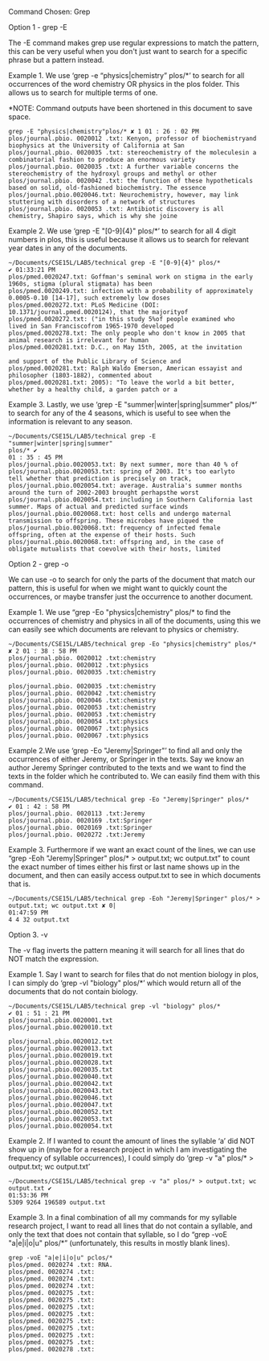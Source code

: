 Command Chosen: Grep

Option 1 - grep -E

The -E command makes grep use regular expressions to match the pattern, this can be very useful when
you don't just want to search for a specific phrase but a pattern instead.

Example 1. We use ‘grep -e “physics|chemistry” plos/*’ to search for all occurrences of the word
chemistry OR physics in the plos folder. This allows us to search for multiple terms of one.

*NOTE: Command outputs have been shortened in this document to save space.

```
grep -E "physics|chemistry"plos/* ✘ 1 01 : 26 : 02 PM
plos/journal.pbio. 0020012 .txt: Kenyon, professor of biochemistryand
biophysics at the University of California at San
plos/journal.pbio. 0020035 .txt: stereochemistry of the moleculesin a
combinatorial fashion to produce an enormous variety
plos/journal.pbio. 0020035 .txt: A further variable concerns the
stereochemistry of the hydroxyl groups and methyl or other
plos/journal.pbio. 0020042 .txt: the function of these hypotheticals
based on solid, old-fashioned biochemistry. The essence
plos/journal.pbio.0020046.txt: Neurochemistry, however, may link
stuttering with disorders of a network of structures
plos/journal.pbio. 0020053 .txt: Antibiotic discovery is all
chemistry, Shapiro says, which is why she joine
```
Example 2. We use ‘grep -E "[0-9]{4}" plos/*’ to search for all 4 digit numbers in plos, this is useful
because it allows us to search for relevant year dates in any of the documents.

```
~/Documents/CSE15L/LAB5/technical grep -E "[0-9]{4}" plos/*
✔ 01:33:21 PM
plos/pmed.0020247.txt: Goffman's seminal work on stigma in the early
1960s, stigma (plural stigmata) has been
plos/pmed.0020249.txt: infection with a probability of approximately
0.0005-0.10 [14-17], such extremely low doses
plos/pmed.0020272.txt: PLoS Medicine (DOI:
10.1371/journal.pmed.0020124), that the majorityof
plos/pmed.0020272.txt: ("in this study 5%of people examined who
lived in San Franciscofrom 1965-1970 developed
plos/pmed.0020278.txt: The only people who don't know in 2005 that
animal research is irrelevant for human
plos/pmed.0020281.txt: D.C., on May 15th, 2005, at the invitation
```

```
and support of the Public Library of Science and
plos/pmed.0020281.txt: Ralph Waldo Emerson, American essayist and
philosopher (1803-1882), commented about
plos/pmed.0020281.txt: 2005): "To leave the world a bit better,
whether by a healthy child, a garden patch or a
```
Example 3. Lastly, we use ‘grep -E "summer|winter|spring|summer" plos/*’ to search for any of the 4
seasons, which is useful to see when the information is relevant to any season.

```
~/Documents/CSE15L/LAB5/technical grep -E "summer|winter|spring|summer"
plos/* ✔
01 : 35 : 45 PM
plos/journal.pbio.0020053.txt: By next summer, more than 40 % of
plos/journal.pbio.0020053.txt: spring of 2003. It's too earlyto
tell whether that prediction is precisely on track,
plos/journal.pbio.0020054.txt: average. Australia's summer months
around the turn of 2002-2003 brought perhapsthe worst
plos/journal.pbio.0020054.txt: including in Southern California last
summer. Maps of actual and predicted surface winds
plos/journal.pbio.0020068.txt: host cells and undergo maternal
transmission to offspring. These microbes have piqued the
plos/journal.pbio.0020068.txt: frequency of infected female
offspring, often at the expense of their hosts. Such
plos/journal.pbio.0020068.txt: offspring and, in the case of
obligate mutualists that coevolve with their hosts, limited
```
Option 2 - grep -o

We can use -o to search for only the parts of the document that match our pattern, this is useful for when
we might want to quickly count the occurrences, or maybe transfer just the occurrence to another
document.

Example 1. We use “grep -Eo "physics|chemistry" plos/* to find the occurrences of chemistry and physics
in all of the documents, using this we can easily see which documents are relevant to physics or
chemistry.

```
~/Documents/CSE15L/LAB5/technical grep -Eo "physics|chemistry" plos/*
✘ 2 01 : 38 : 58 PM
plos/journal.pbio. 0020012 .txt:chemistry
plos/journal.pbio. 0020012 .txt:physics
plos/journal.pbio. 0020035 .txt:chemistry
```

```
plos/journal.pbio. 0020035 .txt:chemistry
plos/journal.pbio. 0020042 .txt:chemistry
plos/journal.pbio. 0020046 .txt:chemistry
plos/journal.pbio. 0020053 .txt:chemistry
plos/journal.pbio. 0020053 .txt:chemistry
plos/journal.pbio. 0020054 .txt:physics
plos/journal.pbio. 0020067 .txt:physics
plos/journal.pbio. 0020067 .txt:physics
```
Example 2.We use ‘grep -Eo "Jeremy|Springer"’ to find all and only the occurrences of either Jeremy, or
Springer in the texts. Say we know an author Jeremy Springer contributed to the texts and we want to find
the texts in the folder which he contributed to. We can easily find them with this command.

```
~/Documents/CSE15L/LAB5/technical grep -Eo "Jeremy|Springer" plos/*
✔ 01 : 42 : 58 PM
plos/journal.pbio. 0020113 .txt:Jeremy
plos/journal.pbio. 0020169 .txt:Springer
plos/journal.pbio. 0020169 .txt:Springer
plos/journal.pbio. 0020272 .txt:Jeremy
```
Example 3. Furthermore if we want an exact count of the lines, we can use “grep -Eoh "Jeremy|Springer"
plos/* > output.txt; wc output.txt” to count the exact number of times either his first or last name shows
up in the document, and then can easily access output.txt to see in which documents that is.

```
~/Documents/CSE15L/LAB5/technical grep -Eoh "Jeremy|Springer" plos/* >
output.txt; wc output.txt ✘ 0|
01:47:59 PM
4 4 32 output.txt
```
Option 3. -v

The -v flag inverts the pattern meaning it will search for all lines that do NOT match the expression.

Example 1. Say I want to search for files that do not mention biology in plos, I can simply do ‘grep -vl
"biology" plos/*’ which would return all of the documents that do not contain biology.

```
~/Documents/CSE15L/LAB5/technical grep -vl "biology" plos/*
✔ 01 : 51 : 21 PM
plos/journal.pbio.0020001.txt
plos/journal.pbio.0020010.txt
```

```
plos/journal.pbio.0020012.txt
plos/journal.pbio.0020013.txt
plos/journal.pbio.0020019.txt
plos/journal.pbio.0020028.txt
plos/journal.pbio.0020035.txt
plos/journal.pbio.0020040.txt
plos/journal.pbio.0020042.txt
plos/journal.pbio.0020043.txt
plos/journal.pbio.0020046.txt
plos/journal.pbio.0020047.txt
plos/journal.pbio.0020052.txt
plos/journal.pbio.0020053.txt
plos/journal.pbio.0020054.txt
```
Example 2. If I wanted to count the amount of lines the syllable ‘a’ did NOT show up in (maybe for a
research project in which I am investigating the frequency of syllable occurrences), I could simply do
‘grep -v "a" plos/* > output.txt; wc output.txt’

```
~/Documents/CSE15L/LAB5/technical grep -v "a" plos/* > output.txt; wc
output.txt ✔
01:53:36 PM
5309 9264 196589 output.txt
```
Example 3. In a final combination of all my commands for my syllable research project, I want to read all
lines that do not contain a syllable, and only the text that does not contain that syllable, so I do “grep -voE
"a|e|i|o|u" plos/*” (unfortunately, this results in mostly blank lines).

```
grep -voE "a|e|i|o|u" pclos/*
plos/pmed. 0020274 .txt: RNA.
plos/pmed. 0020274 .txt:
plos/pmed. 0020274 .txt:
plos/pmed. 0020274 .txt:
plos/pmed. 0020275 .txt:
plos/pmed. 0020275 .txt:
plos/pmed. 0020275 .txt:
plos/pmed. 0020275 .txt:
plos/pmed. 0020275 .txt:
plos/pmed. 0020275 .txt:
plos/pmed. 0020275 .txt:
plos/pmed. 0020275 .txt:
plos/pmed. 0020278 .txt:
```




